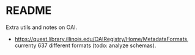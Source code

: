 # README

Extra utils and notes on OAI.

* https://quest.library.illinois.edu/OAIRegistry/Home/MetadataFormats, currenty 637 different formats (todo: analyze schemas).

